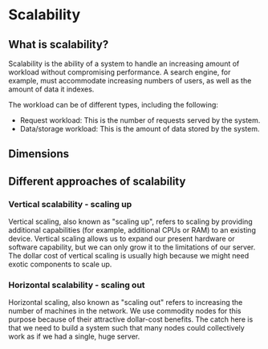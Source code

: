 # Scalability

## What is scalability?

Scalability is the ability of a system to handle an increasing amount of workload without compromising performance. A search engine, for example, must accommodate increasing numbers of users, as well as the amount of data it indexes.

The workload can be of different types, including the following:
- Request workload: This is the number of requests served by the system.
- Data/storage workload: This is the amount of data stored by the system. 

## Dimensions

## Different approaches of scalability

### Vertical scalability - scaling up

Vertical scaling, also known as "scaling up", refers to scaling by providing additional capabilities (for example, additional CPUs or RAM) to an existing device. Vertical scaling allows us to expand our present hardware or software capability, but we can only grow it to the limitations of our server. The dollar cost of vertical scaling is usually high because we might need exotic components to scale up.

### Horizontal scalability - scaling out

Horizontal scaling, also known as "scaling out" refers to increasing the number of machines in the network. We use commodity nodes for this purpose because of their attractive dollar-cost benefits. The catch here is that we need to build a system such that many nodes could collectively work as if we had a single, huge server.
